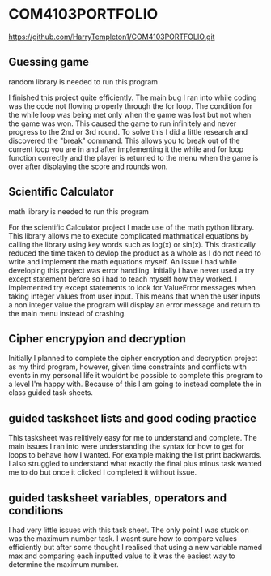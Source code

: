 # COM4103PORTFOLIO
https://github.com/HarryTempleton1/COM4103PORTFOLIO.git

## Guessing game
random library is needed to run this program

I finished this project quite efficiently. The main bug I ran into while coding was the code not flowing properly through the for loop. The condition for the while loop was being met only when the game was lost but not when the game was won. This caused the game to run infinitely and never progress to the 2nd or 3rd round. To solve this I did a little research and discovered the "break" command. This allows you to break out of the current loop you are in and after implementing it the while and for loop function correctly and the player is returned to the menu when the game is over after displaying the score and rounds won. 

## Scientific Calculator
math library is needed to run this program 

For the scientific Calculator project I made use of the math python library. This library allows me to execute complicated mathmatical equations by calling the library using key words such as log(x) or sin(x). This drastically reduced the time taken to devlop the product as a whole as I do not need to write and implement the math equations myself. An issue i had while developing this project was error handling. Initially i have never used a try except statement before so i had to teach myself how they worked. I implemented try except statements to look for ValueError messages when taking integer values from user input. This means that when the user inputs a non integer value the program will display an error message and return to the main menu instead of crashing. 

## Cipher encrypyion and decryption
Initially I planned to complete the cipher encryption and decryption project as my third program, however, given time constraints and conflicts with events in my personal life it wouldnt be possible to complete this program to a level I'm happy with. Because of this I am going to instead complete the in class guided task sheets. 

## guided tasksheet lists and good coding practice
This tasksheet was relitively easy for me to understand and complete. The main issues I ran into were understanding the syntax for how to get for loops to behave how I wanted. For example making the list print backwards. I also struggled to understand what exactly the final plus minus task wanted me to do but once it clicked I completed it without issue.

## guided tasksheet variables, operators and conditions
I had very little issues with this task sheet. The only point I was stuck on was the maximum number task. I wasnt sure how to compare values efficiently but after some thought I realised that using a new variable named max and comparing each inputted value to it was the easiest way to determine the maximum number.